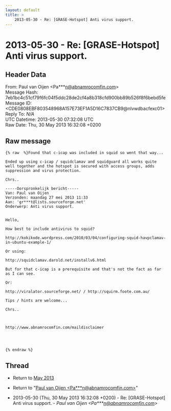 ```yaml
---
layout: default
title: >
    2013-05-30 - Re: [GRASE-Hotspot] Anti virus support.
---
```


# 2013-05-30 - Re: [GRASE-Hotspot] Anti virus support.

## Header Data

From: Paul van Oijen \<Pa***n@abnamrocomfin.com\><br>
Message Hash: 7eb1bc4c51cf79f6fc04f5ddc28de2cf4a8b318cfd900bb89b526f8f6bebd5fe<br>
Message ID: \<CDE0808EBF803548968A157E73EF1A5D16C7837CB9@nlvwdbacfexc01\><br>
Reply To: _N/A_<br>
UTC Datetime: 2013-05-30 07:32:08 UTC<br>
Raw Date: Thu, 30 May 2013 16:32:08 +0200<br>

## Raw message

```
{% raw  %}Found that c-icap was included in squid so went that way...

Ended up using c-icap / squidclamav and squidguard all works quite well together and the hotspot is secured with access groups, adds suppression and virus protection.

Chrs..

-----Oorspronkelijk bericht-----
Van: Paul van Oijen 
Verzonden: maandag 27 mei 2013 11:33
Aan: 'gr***t@lists.sourceforge.net'
Onderwerp: Anti virus support.


Hello,

How best to include antivirus to squid?

http://kokikode.wordpress.com/2010/03/04/configuring-squid-havpclamav-in-ubuntu-example-1/

Or using:

http://squidclamav.darold.net/installv6.html

But for that c-icap is a prerequisite and that's not the fact as far as I can see.

Or:

http://viralator.sourceforge.net/ / http://squirm.foote.com.au/

Tips / hints are welcome...

Chrs..



http://www.abnamrocomfin.com/maildisclaimer




{% endraw %}
```

## Thread

+ Return to [May 2013](/archive/2013/05)

+ Return to "[Paul van Oijen <Pa***n<span>@</span>abnamrocomfin.com>](/authors/pa___n_at_abnamrocomfin_com)"

+ 2013-05-30 (Thu, 30 May 2013 16:32:08 +0200) - Re: [GRASE-Hotspot] Anti virus support. - _Paul van Oijen \<Pa***n@abnamrocomfin.com\>_

